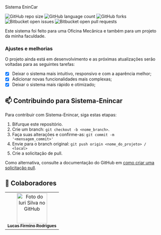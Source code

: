 Sistema EninCar

![GitHub repo size](https://img.shields.io/github/repo-size/iuricode/README-template?style=for-the-badge)
![GitHub language count](https://img.shields.io/github/languages/count/iuricode/README-template?style=for-the-badge)
![GitHub forks](https://img.shields.io/github/forks/iuricode/README-template?style=for-the-badge)
![Bitbucket open issues](https://img.shields.io/bitbucket/issues/iuricode/README-template?style=for-the-badge)
![Bitbucket open pull requests](https://img.shields.io/bitbucket/pr-raw/iuricode/README-template?style=for-the-badge)

Este sistema foi feito para uma Oficina Mecânica e também para um projeto da minha faculdade.

### Ajustes e melhorias

O projeto ainda está em desenvolvimento e as próximas atualizações serão voltadas para as seguintes tarefas:

- [x] Deixar o sistema mais intuitivo, responsivo e com a aparência melhor;
- [x] Adicionar novas funcionalidades mais complexas;
- [x] Deixar o sistema mais rápido e otimizado;

## 📫 Contribuindo para Sistema-Enincar

Para contribuir com Sistema-Enincar, siga estas etapas:

1. Bifurque este repositório.
2. Crie um branch: `git checkout -b <nome_branch>`.
3. Faça suas alterações e confirme-as: `git commit -m '<mensagem_commit>'`
4. Envie para o branch original: `git push origin <nome_do_projeto> / <local>`
5. Crie a solicitação de pull.

Como alternativa, consulte a documentação do GitHub em [como criar uma solicitação pull](https://help.github.com/en/github/collaborating-with-issues-and-pull-requests/creating-a-pull-request).

## 🤝 Colaboradores

<table>
  <tr>
    <td align="center">
      <a href="https://www.linkedin.com/in/lucasfirminorodrigues/" title="link linkedin">
        <img src="https://avatars3.githubusercontent.com/u/31936044" width="100px;" alt="Foto do Iuri Silva no GitHub"/><br>
        <sub>
          <b>Lucas Firmino Rodrigues</b>
        </sub>
      </a>
    </td>
    
</table>
